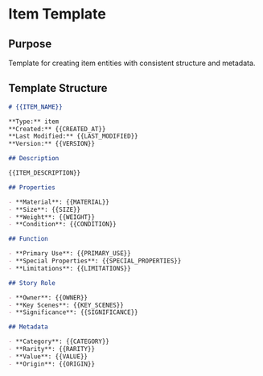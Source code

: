 # Item Template

## Purpose

Template for creating item entities with consistent structure and metadata.

## Template Structure

```markdown
# {{ITEM_NAME}}

**Type:** item  
**Created:** {{CREATED_AT}}  
**Last Modified:** {{LAST_MODIFIED}}  
**Version:** {{VERSION}}

## Description

{{ITEM_DESCRIPTION}}

## Properties

- **Material**: {{MATERIAL}}
- **Size**: {{SIZE}}
- **Weight**: {{WEIGHT}}
- **Condition**: {{CONDITION}}

## Function

- **Primary Use**: {{PRIMARY_USE}}
- **Special Properties**: {{SPECIAL_PROPERTIES}}
- **Limitations**: {{LIMITATIONS}}

## Story Role

- **Owner**: {{OWNER}}
- **Key Scenes**: {{KEY_SCENES}}
- **Significance**: {{SIGNIFICANCE}}

## Metadata

- **Category**: {{CATEGORY}}
- **Rarity**: {{RARITY}}
- **Value**: {{VALUE}}
- **Origin**: {{ORIGIN}}
```
